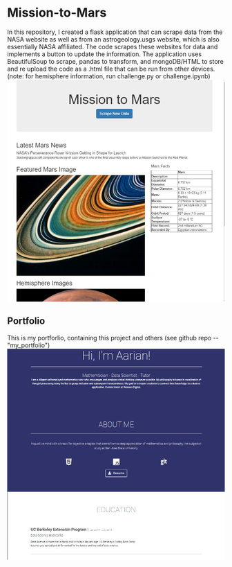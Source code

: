 # Mission-to-Mars
In this repository, I created a flask application that can scrape data from the NASA website as well as from an astrogeology.usgs website, which is also essentially NASA affiliated. The code scrapes these websites for data and implements a button to update the information. The application uses BeautifulSoup to scrape, pandas to transform, and mongoDB/HTML to store and re upload the code as a .html file that can be run from other devices. (note: for hemisphere information, run challenge.py or challenge.ipynb)
![](mars_scraper.JPG)
## Portfolio
This is my portforlio, containing this project and others (see github repo -- "my_portfolio")
![an image of my portfolio in the early stages](portfolio.JPG)
